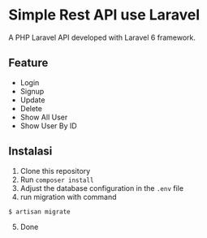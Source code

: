 # Simple Rest API use Laravel
A PHP Laravel API developed with Laravel 6 framework.

## Feature
- Login
- Signup
- Update
- Delete
- Show All User
- Show User By ID

## Instalasi
1. Clone this repository
2. Run `composer install`
3. Adjust the database configuration in the `.env` file
4. run migration with command
```
$ artisan migrate
```
5. Done